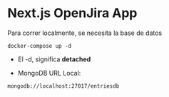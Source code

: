 # Next.js OpenJira App
Para correr localmente, se necesita la base de datos
```
docker-compose up -d
```

* El -d, significa __detached__

* MongoDB URL Local: 
```
mongodb://localhost:27017/entriesdb
```